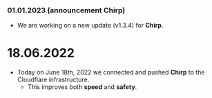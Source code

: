 ### 01.01.2023 (announcement Chirp)
- We are working on a new update (v1.3.4) for **Chirp**.

# 18.06.2022
  - Today on June 18th, 2022 we connected and pushed **Chirp** to the Cloudflare infrastructure.
     - This improves both **speed** and **safety**.
